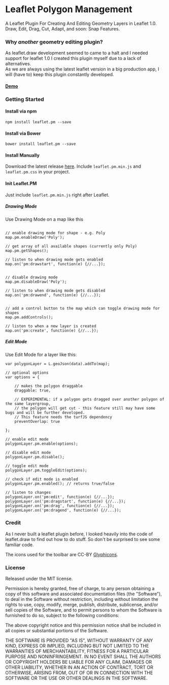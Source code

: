 # Leaflet Polygon Management
A Leaflet Plugin For Creating And Editing Geometry Layers in Leaflet 1.0.  
Draw, Edit, Drag, Cut, Adapt, and soon: Snap Features.

### Why *another* geometry editing plugin?
As leaflet.draw development seemed to came to a halt and I needed support for leaflet 1.0 I created this plugin myself due to a lack of alternatives.  
As we are always using the latest leaflet version in a big production app, I will (have to) keep this plugin constantly developed.

#### [Demo](http://codeofsumit.github.io/leaflet.pm/)

### Getting Started

#### Install via npm
`npm install leaflet.pm --save`

#### Install via Bower
`bower install leaflet.pm --save`

#### Install Manually
Download the latest release [here](https://github.com/codeofsumit/leaflet.pm/releases). Include `leaflet.pm.min.js` and `leaflet.pm.css` in your project.


#### Init Leaflet.PM
Just include `leaflet.pm.min.js` right after Leaflet.


##### Drawing Mode
Use Drawing Mode on a map like this


```

// enable drawing mode for shape - e.g. Poly
map.pm.enableDraw('Poly');

// get array of all available shapes (currently only Poly)
map.pm.getShapes();

// listen to when drawing mode gets enabled
map.on('pm:drawstart', function(e) {//...});


// disable drawing mode
map.pm.disableDraw('Poly');

// listen to when drawing mode gets disabled
map.on('pm:drawend', function(e) {//...});


// add a control button to the map which can toggle drawing mode for shapes
map.pm.addControls();

// listen to when a new layer is created
map.on('pm:create', function(e) {//...});

```


##### Edit Mode
Use Edit Mode for a layer like this:

```
var polygonLayer = L.geoJson(data).addTo(map);

// optional options
var options = {

    // makes the polygon draggable
    draggable: true,

    // EXPERIMENTAL: if a polygon gets dragged over another polygon of the same layergroup,
    // the polygon will get cut - this feature still may have some bugs and will be further developed.
    // This feature needs the turfJS dependency
    preventOverlap: true

};

// enable edit mode
polygonLayer.pm.enable(options);

// disable edit mode
polygonLayer.pm.disable();

// toggle edit mode
polygonLayer.pm.toggleEdit(options);

// check if edit mode is enabled
polygonLayer.pm.enabled(); // returns true/false

// listen to changes
polygonLayer.on('pm:edit', function(e) {//...});
polygonLayer.on('pm:dragstart', function(e) {//...});
polygonLayer.on('pm:drag', function(e) {//...});
polygonLayer.on('pm:dragend', function(e) {//...});

```


### Credit
As I never built a leaflet plugin before, I looked heavily into the code of leaflet.draw to find out how to do stuff. So don't be surprised to see some familiar code.

The icons used for the toolbar are CC-BY [Glyphicons](http://glyphicons.com/).


### License
Released under the MIT license.

Permission is hereby granted, free of charge, to any person obtaining a copy of this software and associated documentation files (the "Software"), to deal in the Software without restriction, including without limitation the rights to use, copy, modify, merge, publish, distribute, sublicense, and/or sell copies of the Software, and to permit persons to whom the Software is furnished to do so, subject to the following conditions:

The above copyright notice and this permission notice shall be included in all copies or substantial portions of the Software.

THE SOFTWARE IS PROVIDED "AS IS", WITHOUT WARRANTY OF ANY KIND, EXPRESS OR IMPLIED, INCLUDING BUT NOT LIMITED TO THE WARRANTIES OF MERCHANTABILITY, FITNESS FOR A PARTICULAR PURPOSE AND NONINFRINGEMENT. IN NO EVENT SHALL THE AUTHORS OR COPYRIGHT HOLDERS BE LIABLE FOR ANY CLAIM, DAMAGES OR OTHER LIABILITY, WHETHER IN AN ACTION OF CONTRACT, TORT OR OTHERWISE, ARISING FROM, OUT OF OR IN CONNECTION WITH THE SOFTWARE OR THE USE OR OTHER DEALINGS IN THE SOFTWARE.
